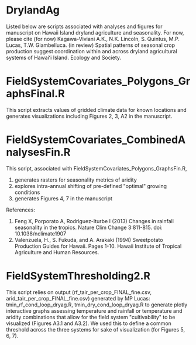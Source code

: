 # DrylandAg
Listed below are scripts associated with analyses and figures for manuscript on Hawaii Island dryland agriculture and seasonality.  For now, please cite (for now) Kagawa-Viviani A.K., N.K. Lincoln, S. Quintus, M.P. Lucas, T.W. Giambelluca. (in review) Spatial patterns of seasonal crop production suggest coordination within and across dryland agricultural systems of Hawaiʻi Island. Ecology and Society.

# FieldSystemCovariates_Polygons_GraphsFinal.R
This script extracts values of gridded climate data for known locations and generates visualizations including Figures 2, 3, A2 in the manuscript.

# FieldSystemCovariates_CombinedAnalysesFin.R
This script, associated with FieldSystemCovariates_Polygons_GraphsFin.R, 
1) generates rasters for seasonality metrics of aridity
2) explores intra-annual shifting of pre-defined "optimal" growing conditions
3) generates Figures 4, 7 in the manuscript

References: 
1. Feng X, Porporato A, Rodriguez-Iturbe I (2013) Changes in rainfall seasonality in the tropics. Nature Clim Change 3:811-815. doi: 10.1038/nclimate1907
2. Valenzuela, H., S. Fukuda, and A. Arakaki (1994) Sweetpotato Production Guides for Hawaii. Pages 1-10. Hawaii Institute of Tropical Agriculture and Human Resources.

# FieldSystemThresholding2.R
This script relies on output (rf_tair_per_crop_FINAL_fine.csv, arid_tair_per_crop_FINAL_fine.csv)  generated by MP Lucas: tmin_rf_cond_loop_dryag.R, tmin_dry_cond_loop_dryag.R to generate plotly interactive graphs assessing temperature and rainfall or temperature and aridity combinations that allow for the field system "cultivability" to be visualized (Figures A3.1 and A3.2).  We used this to define a common threshold across the three systems for sake of visualization (for Figures 5, 6, 7).
